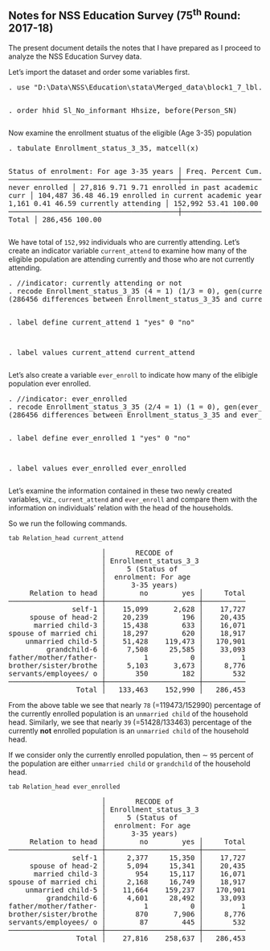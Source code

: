 <body>
<h2 id="notes-for-nss-education-survey-75th-round-2017-18">Notes for NSS Education Survey (75<sup>th</sup> Round: 2017-18)</h2>
<p>The present document details the notes that I have prepared as I proceed to analyze the NSS Education Survey data.</p>
<p>Let’s import the dataset and order some variables first.</p>
<pre class='stata'>. use "D:\Data\NSS\Education\stata\Merged_data\block1_7_lbl.dta", clear

. order hhid Sl_No_informant Hhsize, before(Person_SN)
</pre>
<p>Now examine the enrollment stuatus of the eligible (Age 3-35) population</p>
<pre class='stata'>. tabulate Enrollment_status_3_35, matcell(x)

Status of enrolment: For age 3-35 years │      Freq.     Percent        Cum.
────────────────────────────────────────┼───────────────────────────────────
                        never enrolled  │     27,816        9.71        9.71
enrolled in past academic year and curr │    104,487       36.48       46.19
enrolled in current academic year and c │      1,161        0.41       46.59
                    currently attending │    152,992       53.41      100.00
────────────────────────────────────────┼───────────────────────────────────
                                  Total │    286,456      100.00
</pre>
<p>We have total of <code>152,992</code> individuals who are currently attending. Let’s create an indicator variable <code>current_attend</code> to examine how many of the eligible population are attending currently and those who are not currently attending.</p>
<pre class='stata'>. //indicator: currently attending or not
. recode Enrollment_status_3_35 (4 = 1) (1/3 = 0), gen(current_attend)
(286456 differences between Enrollment_status_3_35 and current_attend)

. label define current_attend 1 "yes" 0 "no"

. label values current_attend current_attend
</pre>
<p>Let’s also create a variable <code>ever_enroll</code> to indicate how many of the elibigle population ever enrolled.</p>
<pre class='stata'>. //indicator: ever_enrolled
. recode Enrollment_status_3_35 (2/4 = 1) (1 = 0), gen(ever_enrolled)
(286456 differences between Enrollment_status_3_35 and ever_enrolled)

. label define ever_enrolled 1 "yes" 0 "no"

. label values ever_enrolled ever_enrolled
</pre>
<p>Let’s examine the information contained in these two newly created variables, viz., <code>current_attend</code> and <code>ever_enroll</code> and compare them with the information on individuals’ relation with the head of the households.</p>
<p>So we run the following commands.</p>
<pre><code>tab Relation_head current_attend</code></pre>
<pre class='stata'>                      │       RECODE of
                      │ Enrollment_status_3_3
                      │     5 (Status of
                      │  enrolment: For age
                      │      3-35 years)
     Relation to head │        no        yes │     Total
──────────────────────┼──────────────────────┼──────────
               self-1 │    15,099      2,628 │    17,727 
     spouse of head-2 │    20,239        196 │    20,435 
      married child-3 │    15,438        633 │    16,071 
spouse of married chi │    18,297        620 │    18,917 
    unmarried child-5 │    51,428    119,473 │   170,901 
         grandchild-6 │     7,508     25,585 │    33,093 
father/mother/father- │         1          0 │         1 
brother/sister/brothe │     5,103      3,673 │     8,776 
servants/employees/ o │       350        182 │       532 
──────────────────────┼──────────────────────┼──────────
                Total │   133,463    152,990 │   286,453 
</pre>
<p>From the above table we see that nearly <code>78</code> (=119473/152990) percentage of the currently enrolled population is an <code>unmarried child</code> of the household head. Similarly, we see that nearly <code>39</code> (=51428/133463) percentage of the currently <strong>not</strong> enrolled population is an <code>unmarried child</code> of the household head.</p>
<p>If we consider only the currently enrolled population, then <span class="math inline">∼</span> <code>95</code> percent of the population are either <code>unmarried child</code> or <code>grandchild</code> of the household head.</p>
<pre><code>tab Relation_head ever_enrolled</code></pre>
<pre class='stata'>                      │       RECODE of
                      │ Enrollment_status_3_3
                      │     5 (Status of
                      │  enrolment: For age
                      │      3-35 years)
     Relation to head │        no        yes │     Total
──────────────────────┼──────────────────────┼──────────
               self-1 │     2,377     15,350 │    17,727 
     spouse of head-2 │     5,094     15,341 │    20,435 
      married child-3 │       954     15,117 │    16,071 
spouse of married chi │     2,168     16,749 │    18,917 
    unmarried child-5 │    11,664    159,237 │   170,901 
         grandchild-6 │     4,601     28,492 │    33,093 
father/mother/father- │         1          0 │         1 
brother/sister/brothe │       870      7,906 │     8,776 
servants/employees/ o │        87        445 │       532 
──────────────────────┼──────────────────────┼──────────
                Total │    27,816    258,637 │   286,453 
</pre>
</body>
